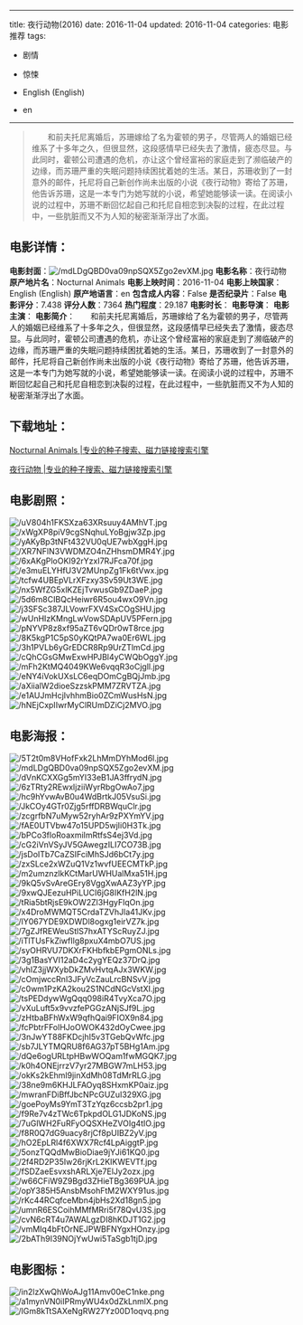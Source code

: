 
---
title: 夜行动物(2016)
date: 2016-11-04
updated: 2016-11-04
categories: 电影推荐
tags:
- 剧情
- 惊悚

- English (English)
- en
---


> 　　和前夫托尼离婚后，苏珊嫁给了名为霍顿的男子，尽管两人的婚姻已经维系了十多年之久，但很显然，这段感情早已经失去了激情，疲态尽显。与此同时，霍顿公司遭遇的危机，亦让这个曾经富裕的家庭走到了濒临破产的边缘，而苏珊严重的失眠问题持续困扰着她的生活。某日，苏珊收到了一封意外的邮件，托尼将自己新创作尚未出版的小说《夜行动物》寄给了苏珊，他告诉苏珊，这是一本专门为她写就的小说，希望她能够读一读。在阅读小说的过程中，苏珊不断回忆起自己和托尼自相恋到决裂的过程，在此过程中，一些肮脏而又不为人知的秘密渐渐浮出了水面。

## **电影详情**：

**电影封面**：<img src="https://image.tmdb.org/t/p/w200/mdLDgQBD0va09npSQX5Zgo2evXM.jpg" alt="/mdLDgQBD0va09npSQX5Zgo2evXM.jpg" title="/mdLDgQBD0va09npSQX5Zgo2evXM.jpg">
**电影名称**：夜行动物
**原产地片名**：Nocturnal Animals
**电影上映时间**：2016-11-04
**电影上映国家**：English (English)
**原产地语言**：en
**包含成人内容**：False
**是否纪录片**：False
**电影评分**：7.438
**评分人数**：7364
**热门程度**：29.187
**电影时长**：
**电影导演**：
**电影主演**：
**电影简介**：　　和前夫托尼离婚后，苏珊嫁给了名为霍顿的男子，尽管两人的婚姻已经维系了十多年之久，但很显然，这段感情早已经失去了激情，疲态尽显。与此同时，霍顿公司遭遇的危机，亦让这个曾经富裕的家庭走到了濒临破产的边缘，而苏珊严重的失眠问题持续困扰着她的生活。某日，苏珊收到了一封意外的邮件，托尼将自己新创作尚未出版的小说《夜行动物》寄给了苏珊，他告诉苏珊，这是一本专门为她写就的小说，希望她能够读一读。在阅读小说的过程中，苏珊不断回忆起自己和托尼自相恋到决裂的过程，在此过程中，一些肮脏而又不为人知的秘密渐渐浮出了水面。

## **下载地址**：
[Nocturnal Animals |专业的种子搜索、磁力链接搜索引擎](https://movie.amd794.com:2083/?search=Nocturnal%20Animals&ordering=&mode=match_phrase&page_size=10&page=1)

[夜行动物 |专业的种子搜索、磁力链接搜索引擎](https://movie.amd794.com:2083/?search=%E5%A4%9C%E8%A1%8C%E5%8A%A8%E7%89%A9&ordering=&mode=match_phrase&page_size=10&page=1)
 

## **电影剧照**：
<img src="https://image.tmdb.org/t/p/original/uV804h1FKSXza63XRsuuy4AMhVT.jpg" alt="/uV804h1FKSXza63XRsuuy4AMhVT.jpg" title="/uV804h1FKSXza63XRsuuy4AMhVT.jpg"><img src="https://image.tmdb.org/t/p/original/xWgXP8piV9cgSNqhuLYoBgjw3Zp.jpg" alt="/xWgXP8piV9cgSNqhuLYoBgjw3Zp.jpg" title="/xWgXP8piV9cgSNqhuLYoBgjw3Zp.jpg"><img src="https://image.tmdb.org/t/p/original/yAKyBp3tNFt432VU0qUE7wbXggH.jpg" alt="/yAKyBp3tNFt432VU0qUE7wbXggH.jpg" title="/yAKyBp3tNFt432VU0qUE7wbXggH.jpg"><img src="https://image.tmdb.org/t/p/original/XR7NFlN3VWDMZO4nZHhsmDMR4Y.jpg" alt="/XR7NFlN3VWDMZO4nZHhsmDMR4Y.jpg" title="/XR7NFlN3VWDMZO4nZHhsmDMR4Y.jpg"><img src="https://image.tmdb.org/t/p/original/6xAKgPloOKI92rYzxI7RJFca70f.jpg" alt="/6xAKgPloOKI92rYzxI7RJFca70f.jpg" title="/6xAKgPloOKI92rYzxI7RJFca70f.jpg"><img src="https://image.tmdb.org/t/p/original/e3muELYHfU3V2MUnpZg1Fk6tVwx.jpg" alt="/e3muELYHfU3V2MUnpZg1Fk6tVwx.jpg" title="/e3muELYHfU3V2MUnpZg1Fk6tVwx.jpg"><img src="https://image.tmdb.org/t/p/original/tcfw4UBEpVLrXFzxy3Sv59Ut3WE.jpg" alt="/tcfw4UBEpVLrXFzxy3Sv59Ut3WE.jpg" title="/tcfw4UBEpVLrXFzxy3Sv59Ut3WE.jpg"><img src="https://image.tmdb.org/t/p/original/nx5WfZG5xlKZEjTvwusGb9ZDaeP.jpg" alt="/nx5WfZG5xlKZEjTvwusGb9ZDaeP.jpg" title="/nx5WfZG5xlKZEjTvwusGb9ZDaeP.jpg"><img src="https://image.tmdb.org/t/p/original/5d6m8CIBQcHeiwr6R5ou4wxO9Vn.jpg" alt="/5d6m8CIBQcHeiwr6R5ou4wxO9Vn.jpg" title="/5d6m8CIBQcHeiwr6R5ou4wxO9Vn.jpg"><img src="https://image.tmdb.org/t/p/original/j3SFSc387JLVowrFXV4SxCOgSHU.jpg" alt="/j3SFSc387JLVowrFXV4SxCOgSHU.jpg" title="/j3SFSc387JLVowrFXV4SxCOgSHU.jpg"><img src="https://image.tmdb.org/t/p/original/wUnHIzKMngLwVowSDApUV5PFern.jpg" alt="/wUnHIzKMngLwVowSDApUV5PFern.jpg" title="/wUnHIzKMngLwVowSDApUV5PFern.jpg"><img src="https://image.tmdb.org/t/p/original/pNYVP8z8xf95aZT6vQDr0wT8rce.jpg" alt="/pNYVP8z8xf95aZT6vQDr0wT8rce.jpg" title="/pNYVP8z8xf95aZT6vQDr0wT8rce.jpg"><img src="https://image.tmdb.org/t/p/original/8K5kgP1C5pS0yKQtPA7wa0Er6WL.jpg" alt="/8K5kgP1C5pS0yKQtPA7wa0Er6WL.jpg" title="/8K5kgP1C5pS0yKQtPA7wa0Er6WL.jpg"><img src="https://image.tmdb.org/t/p/original/3h1PVLb6yGrEDCR8Rp9UrZTlmCd.jpg" alt="/3h1PVLb6yGrEDCR8Rp9UrZTlmCd.jpg" title="/3h1PVLb6yGrEDCR8Rp9UrZTlmCd.jpg"><img src="https://image.tmdb.org/t/p/original/cQhCGsGMwExwHPJBl4yCWQbOggY.jpg" alt="/cQhCGsGMwExwHPJBl4yCWQbOggY.jpg" title="/cQhCGsGMwExwHPJBl4yCWQbOggY.jpg"><img src="https://image.tmdb.org/t/p/original/mFh2KtMQ4049KWe6vqqR3oCjgll.jpg" alt="/mFh2KtMQ4049KWe6vqqR3oCjgll.jpg" title="/mFh2KtMQ4049KWe6vqqR3oCjgll.jpg"><img src="https://image.tmdb.org/t/p/original/eNY4iVokUXsLC6eqDOmCgBQjJmb.jpg" alt="/eNY4iVokUXsLC6eqDOmCgBQjJmb.jpg" title="/eNY4iVokUXsLC6eqDOmCgBQjJmb.jpg"><img src="https://image.tmdb.org/t/p/original/aXiialW2dioeSzzskPMM7ZRVTZA.jpg" alt="/aXiialW2dioeSzzskPMM7ZRVTZA.jpg" title="/aXiialW2dioeSzzskPMM7ZRVTZA.jpg"><img src="https://image.tmdb.org/t/p/original/e1AUJmHcjIvhhmBio0ZCmWusHsN.jpg" alt="/e1AUJmHcjIvhhmBio0ZCmWusHsN.jpg" title="/e1AUJmHcjIvhhmBio0ZCmWusHsN.jpg"><img src="https://image.tmdb.org/t/p/original/hNEjCxpIIwrMyClRUmDZiCj2MVO.jpg" alt="/hNEjCxpIIwrMyClRUmDZiCj2MVO.jpg" title="/hNEjCxpIIwrMyClRUmDZiCj2MVO.jpg">

## **电影海报**：
<img src="https://image.tmdb.org/t/p/original/5T2t0m8VHofFxk2LhMmDYhMod6l.jpg" alt="/5T2t0m8VHofFxk2LhMmDYhMod6l.jpg" title="/5T2t0m8VHofFxk2LhMmDYhMod6l.jpg"><img src="https://image.tmdb.org/t/p/original/mdLDgQBD0va09npSQX5Zgo2evXM.jpg" alt="/mdLDgQBD0va09npSQX5Zgo2evXM.jpg" title="/mdLDgQBD0va09npSQX5Zgo2evXM.jpg"><img src="https://image.tmdb.org/t/p/original/dVnKCXXGg5mYI33eB1JA3ffrydN.jpg" alt="/dVnKCXXGg5mYI33eB1JA3ffrydN.jpg" title="/dVnKCXXGg5mYI33eB1JA3ffrydN.jpg"><img src="https://image.tmdb.org/t/p/original/6zTRty2REwxljziiWyrRbgOwAo7.jpg" alt="/6zTRty2REwxljziiWyrRbgOwAo7.jpg" title="/6zTRty2REwxljziiWyrRbgOwAo7.jpg"><img src="https://image.tmdb.org/t/p/original/hc9hYvwAvB0u4WdBrtkJ05VsuSi.jpg" alt="/hc9hYvwAvB0u4WdBrtkJ05VsuSi.jpg" title="/hc9hYvwAvB0u4WdBrtkJ05VsuSi.jpg"><img src="https://image.tmdb.org/t/p/original/JkCOy4GTr0Zjg5rffDRBWquClr.jpg" alt="/JkCOy4GTr0Zjg5rffDRBWquClr.jpg" title="/JkCOy4GTr0Zjg5rffDRBWquClr.jpg"><img src="https://image.tmdb.org/t/p/original/zcgrfbN7uMyw52ryhAr9zPXYmYV.jpg" alt="/zcgrfbN7uMyw52ryhAr9zPXYmYV.jpg" title="/zcgrfbN7uMyw52ryhAr9zPXYmYV.jpg"><img src="https://image.tmdb.org/t/p/original/fAE0UTVbw47o15UPD5wjIi0H3Tk.jpg" alt="/fAE0UTVbw47o15UPD5wjIi0H3Tk.jpg" title="/fAE0UTVbw47o15UPD5wjIi0H3Tk.jpg"><img src="https://image.tmdb.org/t/p/original/bPCo3floRoaxmiImRtfsS4ej3Vd.jpg" alt="/bPCo3floRoaxmiImRtfsS4ej3Vd.jpg" title="/bPCo3floRoaxmiImRtfsS4ej3Vd.jpg"><img src="https://image.tmdb.org/t/p/original/cG2iVnVSyJV5GAwegzILI7CO73B.jpg" alt="/cG2iVnVSyJV5GAwegzILI7CO73B.jpg" title="/cG2iVnVSyJV5GAwegzILI7CO73B.jpg"><img src="https://image.tmdb.org/t/p/original/jsDoITb7CaZSIFciMhSJd6bCt7y.jpg" alt="/jsDoITb7CaZSIFciMhSJd6bCt7y.jpg" title="/jsDoITb7CaZSIFciMhSJd6bCt7y.jpg"><img src="https://image.tmdb.org/t/p/original/zxSLce2xWZuQ1Vz1wvfUEECMTkP.jpg" alt="/zxSLce2xWZuQ1Vz1wvfUEECMTkP.jpg" title="/zxSLce2xWZuQ1Vz1wvfUEECMTkP.jpg"><img src="https://image.tmdb.org/t/p/original/m2umznzlkKCtMarUWHUalMxa51H.jpg" alt="/m2umznzlkKCtMarUWHUalMxa51H.jpg" title="/m2umznzlkKCtMarUWHUalMxa51H.jpg"><img src="https://image.tmdb.org/t/p/original/9kQ5vSvAreGEry8VggXwAAZ3yYP.jpg" alt="/9kQ5vSvAreGEry8VggXwAAZ3yYP.jpg" title="/9kQ5vSvAreGEry8VggXwAAZ3yYP.jpg"><img src="https://image.tmdb.org/t/p/original/9xwQJEezuHPiLUCI6jG8IKfH2lN.jpg" alt="/9xwQJEezuHPiLUCI6jG8IKfH2lN.jpg" title="/9xwQJEezuHPiLUCI6jG8IKfH2lN.jpg"><img src="https://image.tmdb.org/t/p/original/tRia5btRjsE9kOW2Zl3HgyFlqOn.jpg" alt="/tRia5btRjsE9kOW2Zl3HgyFlqOn.jpg" title="/tRia5btRjsE9kOW2Zl3HgyFlqOn.jpg"><img src="https://image.tmdb.org/t/p/original/x4DroMWMQT5CrdaTZVhJla41JKv.jpg" alt="/x4DroMWMQT5CrdaTZVhJla41JKv.jpg" title="/x4DroMWMQT5CrdaTZVhJla41JKv.jpg"><img src="https://image.tmdb.org/t/p/original/lY067YDE9XDWDl8ogxg1eirVZ7k.jpg" alt="/lY067YDE9XDWDl8ogxg1eirVZ7k.jpg" title="/lY067YDE9XDWDl8ogxg1eirVZ7k.jpg"><img src="https://image.tmdb.org/t/p/original/7gZJfREWeuStlS7hxATYScRuyZJ.jpg" alt="/7gZJfREWeuStlS7hxATYScRuyZJ.jpg" title="/7gZJfREWeuStlS7hxATYScRuyZJ.jpg"><img src="https://image.tmdb.org/t/p/original/iTlTUsFkZiwfIlg8pxuX4mbO7US.jpg" alt="/iTlTUsFkZiwfIlg8pxuX4mbO7US.jpg" title="/iTlTUsFkZiwfIlg8pxuX4mbO7US.jpg"><img src="https://image.tmdb.org/t/p/original/syOHRVU7DKXrFKHbfkbEPgmONLs.jpg" alt="/syOHRVU7DKXrFKHbfkbEPgmONLs.jpg" title="/syOHRVU7DKXrFKHbfkbEPgmONLs.jpg"><img src="https://image.tmdb.org/t/p/original/3g1BasYVI12aD4c2ygYEQz37DrQ.jpg" alt="/3g1BasYVI12aD4c2ygYEQz37DrQ.jpg" title="/3g1BasYVI12aD4c2ygYEQz37DrQ.jpg"><img src="https://image.tmdb.org/t/p/original/vhIZ3jjWXybDkZMvHvtqAJx3WKW.jpg" alt="/vhIZ3jjWXybDkZMvHvtqAJx3WKW.jpg" title="/vhIZ3jjWXybDkZMvHvtqAJx3WKW.jpg"><img src="https://image.tmdb.org/t/p/original/cOmjwccRnl3JFyVcZauLrcBNSvV.jpg" alt="/cOmjwccRnl3JFyVcZauLrcBNSvV.jpg" title="/cOmjwccRnl3JFyVcZauLrcBNSvV.jpg"><img src="https://image.tmdb.org/t/p/original/c0wm1PzKA2kou2S1NCdNGcVstXI.jpg" alt="/c0wm1PzKA2kou2S1NCdNGcVstXI.jpg" title="/c0wm1PzKA2kou2S1NCdNGcVstXI.jpg"><img src="https://image.tmdb.org/t/p/original/tsPEDdywWgQqq098iR4TvyXca7O.jpg" alt="/tsPEDdywWgQqq098iR4TvyXca7O.jpg" title="/tsPEDdywWgQqq098iR4TvyXca7O.jpg"><img src="https://image.tmdb.org/t/p/original/vXuLuft5x9vvzfePGGzANjSJf9L.jpg" alt="/vXuLuft5x9vvzfePGGzANjSJf9L.jpg" title="/vXuLuft5x9vvzfePGGzANjSJf9L.jpg"><img src="https://image.tmdb.org/t/p/original/zHtbaBFhWxW9qfhQai9FIOX9n84.jpg" alt="/zHtbaBFhWxW9qfhQai9FIOX9n84.jpg" title="/zHtbaBFhWxW9qfhQai9FIOX9n84.jpg"><img src="https://image.tmdb.org/t/p/original/fcPbtrFFolHJoOWOK432dOyCwee.jpg" alt="/fcPbtrFFolHJoOWOK432dOyCwee.jpg" title="/fcPbtrFFolHJoOWOK432dOyCwee.jpg"><img src="https://image.tmdb.org/t/p/original/3nJwYT88FKDcjhI5v3TGebQvWfc.jpg" alt="/3nJwYT88FKDcjhI5v3TGebQvWfc.jpg" title="/3nJwYT88FKDcjhI5v3TGebQvWfc.jpg"><img src="https://image.tmdb.org/t/p/original/sb7JLYTMQRU8f6AG37pT5BHg1Am.jpg" alt="/sb7JLYTMQRU8f6AG37pT5BHg1Am.jpg" title="/sb7JLYTMQRU8f6AG37pT5BHg1Am.jpg"><img src="https://image.tmdb.org/t/p/original/dQe6ogURLtpHBwWOQam1fwMGQK7.jpg" alt="/dQe6ogURLtpHBwWOQam1fwMGQK7.jpg" title="/dQe6ogURLtpHBwWOQam1fwMGQK7.jpg"><img src="https://image.tmdb.org/t/p/original/k0h4ONEjrrzV7yr27MBGW7mLH53.jpg" alt="/k0h4ONEjrrzV7yr27MBGW7mLH53.jpg" title="/k0h4ONEjrrzV7yr27MBGW7mLH53.jpg"><img src="https://image.tmdb.org/t/p/original/okKs2kEhml9jinXdMh08TdMrRLG.jpg" alt="/okKs2kEhml9jinXdMh08TdMrRLG.jpg" title="/okKs2kEhml9jinXdMh08TdMrRLG.jpg"><img src="https://image.tmdb.org/t/p/original/38ne9m6KHJLFAOyq8SHxmKP0aiz.jpg" alt="/38ne9m6KHJLFAOyq8SHxmKP0aiz.jpg" title="/38ne9m6KHJLFAOyq8SHxmKP0aiz.jpg"><img src="https://image.tmdb.org/t/p/original/mwranFDiBffJbcNPcGUZuI329XG.jpg" alt="/mwranFDiBffJbcNPcGUZuI329XG.jpg" title="/mwranFDiBffJbcNPcGUZuI329XG.jpg"><img src="https://image.tmdb.org/t/p/original/goePoyMs9YmT3TzYqz6ccsb2pr1.jpg" alt="/goePoyMs9YmT3TzYqz6ccsb2pr1.jpg" title="/goePoyMs9YmT3TzYqz6ccsb2pr1.jpg"><img src="https://image.tmdb.org/t/p/original/f9Re7v4zTWc6TpkpdOLG1JDKoNS.jpg" alt="/f9Re7v4zTWc6TpkpdOLG1JDKoNS.jpg" title="/f9Re7v4zTWc6TpkpdOLG1JDKoNS.jpg"><img src="https://image.tmdb.org/t/p/original/7uGlWH2FuRFyOQSXHeZVOIg4tIO.jpg" alt="/7uGlWH2FuRFyOQSXHeZVOIg4tIO.jpg" title="/7uGlWH2FuRFyOQSXHeZVOIg4tIO.jpg"><img src="https://image.tmdb.org/t/p/original/f8R0Q7dG9uacy8rjCf8pUIBZ2yV.jpg" alt="/f8R0Q7dG9uacy8rjCf8pUIBZ2yV.jpg" title="/f8R0Q7dG9uacy8rjCf8pUIBZ2yV.jpg"><img src="https://image.tmdb.org/t/p/original/hO2EpLRl4f6XWX7Rcf4LpAiggtP.jpg" alt="/hO2EpLRl4f6XWX7Rcf4LpAiggtP.jpg" title="/hO2EpLRl4f6XWX7Rcf4LpAiggtP.jpg"><img src="https://image.tmdb.org/t/p/original/5onzTQQdMwBioDiae9jYJi61KQ0.jpg" alt="/5onzTQQdMwBioDiae9jYJi61KQ0.jpg" title="/5onzTQQdMwBioDiae9jYJi61KQ0.jpg"><img src="https://image.tmdb.org/t/p/original/2f4RD2P35Iw26rjKrL2KIKWEVTf.jpg" alt="/2f4RD2P35Iw26rjKrL2KIKWEVTf.jpg" title="/2f4RD2P35Iw26rjKrL2KIKWEVTf.jpg"><img src="https://image.tmdb.org/t/p/original/fSDZaeEsvxshARLXje7ElJy2ozx.jpg" alt="/fSDZaeEsvxshARLXje7ElJy2ozx.jpg" title="/fSDZaeEsvxshARLXje7ElJy2ozx.jpg"><img src="https://image.tmdb.org/t/p/original/w66CFiW9Z9Bgd3ZHieTBg369PUA.jpg" alt="/w66CFiW9Z9Bgd3ZHieTBg369PUA.jpg" title="/w66CFiW9Z9Bgd3ZHieTBg369PUA.jpg"><img src="https://image.tmdb.org/t/p/original/opY385H5AnsbMsohFtM2WXY91us.jpg" alt="/opY385H5AnsbMsohFtM2WXY91us.jpg" title="/opY385H5AnsbMsohFtM2WXY91us.jpg"><img src="https://image.tmdb.org/t/p/original/rKc44RCqfceMbn4jbHs2Xd18gn5.jpg" alt="/rKc44RCqfceMbn4jbHs2Xd18gn5.jpg" title="/rKc44RCqfceMbn4jbHs2Xd18gn5.jpg"><img src="https://image.tmdb.org/t/p/original/umnR6ESCoihMMfMRri5f78QvU3S.jpg" alt="/umnR6ESCoihMMfMRri5f78QvU3S.jpg" title="/umnR6ESCoihMMfMRri5f78QvU3S.jpg"><img src="https://image.tmdb.org/t/p/original/cvN6cRT4u7AWALgzDI8hKDJT1G2.jpg" alt="/cvN6cRT4u7AWALgzDI8hKDJT1G2.jpg" title="/cvN6cRT4u7AWALgzDI8hKDJT1G2.jpg"><img src="https://image.tmdb.org/t/p/original/vmMIq4bFtOrNEJPWBFNYgxHOnzy.jpg" alt="/vmMIq4bFtOrNEJPWBFNYgxHOnzy.jpg" title="/vmMIq4bFtOrNEJPWBFNYgxHOnzy.jpg"><img src="https://image.tmdb.org/t/p/original/2bATh9I39NOjYwUwi5TaSgb1tjD.jpg" alt="/2bATh9I39NOjYwUwi5TaSgb1tjD.jpg" title="/2bATh9I39NOjYwUwi5TaSgb1tjD.jpg">

## **电影图标**：
<img src="https://image.tmdb.org/t/p/original/in2lzXwQhWoAJg11Amv00eC1nke.png" alt="/in2lzXwQhWoAJg11Amv00eC1nke.png" title="/in2lzXwQhWoAJg11Amv00eC1nke.png"><img src="https://image.tmdb.org/t/p/original/a1mynVN0iIPRmyWU4x0dZkLnmlX.png" alt="/a1mynVN0iIPRmyWU4x0dZkLnmlX.png" title="/a1mynVN0iIPRmyWU4x0dZkLnmlX.png"><img src="https://image.tmdb.org/t/p/original/lGm8kTtSAXeNgRW27Yz00D1oqvq.png" alt="/lGm8kTtSAXeNgRW27Yz00D1oqvq.png" title="/lGm8kTtSAXeNgRW27Yz00D1oqvq.png">
